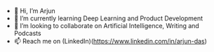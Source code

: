 - 👋 Hi, I’m Arjun 
- 🌱 I’m currently learning Deep Learning and Product Development
- 💞️ I’m looking to collaborate on Artificial Intelligence, Writing and Podcasts
- 📫 Reach me on (LinkedIn)(https://www.linkedin.com/in/arjun-das)

<!---
arjunkaarat/arjunkaarat is a ✨ special ✨ repository because its `README.md` (this file) appears on your GitHub profile.
You can click the Preview link to take a look at your changes.
--->
